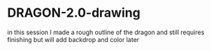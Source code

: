 # DRAGON-2.0-drawing
in this session I made a rough outline of the dragon and still requires finishing but will add backdrop and color later
